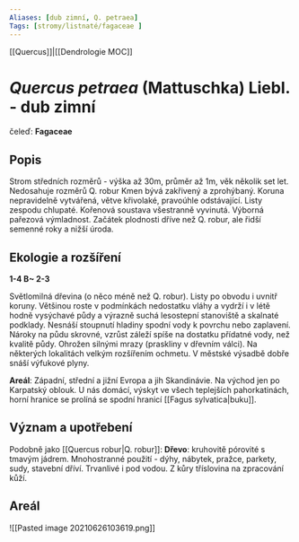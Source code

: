 ```yaml
---
Aliases: [dub zimní, Q. petraea]
Tags: [stromy/listnaté/fagaceae ]
---
```

[[Quercus]]|[[Dendrologie MOC]]


# *Quercus petraea* (Mattuschka) Liebl. - dub zimní

čeleď: **Fagaceae**

## Popis
Strom středních rozměrů - výška až 30m, průměr až 1m, věk několik set let. Nedosahuje rozměrů Q. robur
Kmen bývá zakřivený a zprohýbaný.
Koruna  nepravidelně vytvářená, větve křivolaké, pravoúhle odstávající.
Listy zespodu chlupaté.
Kořenová soustava všestranně vyvinutá.
Výborná pařezová výmladnost.
Začátek plodnosti dříve než Q. robur, ale řidší semenné roky a nižší úroda.

## Ekologie a rozšíření
**1-4 B~ 2-3**

Světlomilná dřevina (o něco méně než Q. robur). Listy po obvodu i uvnitř koruny.
Většinou roste v podmínkách nedostatku vláhy a vydrží i v létě hodně vysýchavé půdy a výrazně suchá lesostepní stanoviště a skalnaté podklady. Nesnáší stoupnutí hladiny spodní vody k povrchu nebo zaplavení.
Nároky na půdu skrovné, vzrůst záleží spíše na dostatku přídatné vody, než kvalitě půdy.
Ohrožen silnými mrazy (praskliny v dřevním válci). Na některých lokalitách velkým rozšířením ochmetu.
V městské výsadbě dobře snáší výfukové plyny.

**Areál**: Západní, střední a jižní Evropa a jih Skandinávie. Na východ jen po Karpatský oblouk.
U nás domácí, výskyt ve všech teplejších pahorkatinách, horní hranice se prolíná se spodní hranicí [[Fagus sylvatica|buku]].

## Význam a upotřebení
Podobně jako [[Quercus robur|Q. robur]]:
**Dřevo**: kruhovitě pórovité s tmavým jádrem. Mnohostranné použití - dýhy, nábytek, pražce, parkety, sudy, stavební dříví. Trvanlivé i pod vodou. Z kůry tříslovina na zpracování kůží.


## Areál

![[Pasted image 20210626103619.png]]

